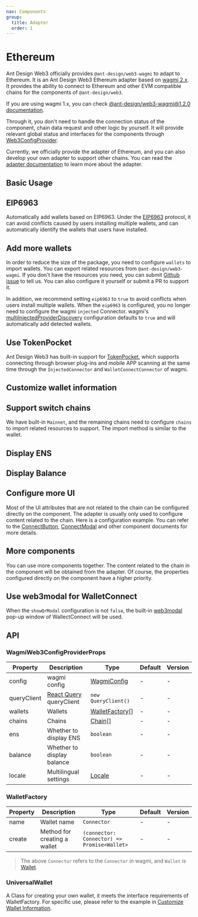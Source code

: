 ```yaml
---
nav: Components
group:
  title: Adapter
  order: 1
---
```


# Ethereum

Ant Design Web3 officially provides `@ant-design/web3-wagmi` to adapt to Ethereum. It is an Ant Design Web3 Ethereum adapter based on [wagmi 2.x](https://wagmi.sh/). It provides the ability to connect to Ethereum and other EVM compatible chains for the components of `@ant-design/web3`.

If you are using wagmi 1.x, you can check [@ant-design/web3-wagmi@1.2.0 documentation](https://github.com/ant-design/ant-design-web3/blob/f7c9d51086f82b13a9cf94353b999348e17001de/packages/web3/src/wagmi/index.md).

Through it, you don't need to handle the connection status of the component, chain data request and other logic by yourself. It will provide relevant global status and interfaces for the components through [Web3ConfigProvider](../web3-config-provider/index.md).

Currently, we officially provide the adapter of Ethereum, and you can also develop your own adapter to support other chains. You can read the [adapter documentation](../../../../docs/guide/adapter.md) to learn more about the adapter.

## Basic Usage

<code src="./demos/basic.tsx"></code>

## EIP6963

Automatically add wallets based on EIP6963. Under the [EIP6963](https://eips.ethereum.org/EIPS/eip-6963) protocol, it can avoid conflicts caused by users installing multiple wallets, and can automatically identify the wallets that users have installed.

<code src="./demos/eip6963.tsx"></code>

## Add more wallets

In order to reduce the size of the package, you need to configure `wallets` to import wallets. You can export related resources from `@ant-design/web3-wagmi`. If you don't have the resources you need, you can submit [Github issue](https://github.com/ant-design/ant-design-web3/issues) to tell us. You can also configure it yourself or submit a PR to support it.

In addition, we recommend setting `eip6963` to `true` to avoid conflicts when users install multiple wallets. When the `eip6963` is configured, you no longer need to configure the wagmi `injected` Connector. wagmi's [multiInjectedProviderDiscovery](https://wagmi.sh/core/api/createConfig#multiinjectedproviderdiscovery) configuration defaults to `true` and will automatically add detected wallets.

<code src="./demos/more-wallets.tsx"></code>

## Use TokenPocket

Ant Design Web3 has built-in support for [TokenPocket](https://www.tokenpocket.pro/), which supports connecting through browser plug-ins and mobile APP scanning at the same time through the `InjectedConnector` and `WalletConnectConnector` of wagmi.

<code src="./demos/token-pocket"></code>

## Customize wallet information

<code src="./demos/custom-wallet"></code>

## Support switch chains

We have built-in `Mainnet`, and the remaining chains need to configure `chains` to import related resources to support. The import method is similar to the wallet.

<code src="./demos/chains.tsx"></code>

## Display ENS

<code src="./demos/name.tsx"></code>

## Display Balance

<code src="./demos/balance.tsx"></code>

## Configure more UI

Most of the UI attributes that are not related to the chain can be configured directly on the component. The adapter is usually only used to configure content related to the chain. Here is a configuration example. You can refer to the [ConnectButton](../connect-button/index.md), [ConnectModal](../connect-modal/index.md) and other component documents for more details.

<code src="./demos/uiconfig.tsx"></code>

## More components

You can use more components together. The content related to the chain in the component will be obtained from the adapter. Of course, the properties configured directly on the component have a higher priority.

<code src="./demos/more-components.tsx"></code>

## Use web3modal for WalletConnect

When the `showQrModal` configuration is not `false`, the built-in [web3modal](https://web3modal.com/) pop-up window of WallectConnect will be used.

<code src="./demos/web3modal.tsx"></code>

## API

### WagmiWeb3ConfigProviderProps

| Property | Description | Type | Default | Version |
| --- | --- | --- | --- | --- |
| config | wagmi config | [WagmiConfig](https://wagmi.sh/core/config) | - | - |
| queryClient | [React Query](https://react-query.tanstack.com/) queryClient | `new QueryClient()` | - | - |
| wallets | Wallets | [WalletFactory](#walletfactory)[] | - | - |
| chains | Chains | [Chain](./types#chain)[] | - | - |
| ens | Whether to display ENS | `boolean` | - | - |
| balance | Whether to display balance | `boolean` | - | - |
| locale | Multilingual settings | [Locale](https://github.com/ant-design/ant-design-web3/blob/main/packages/common/src/locale/en_US.ts) | - | - |

### WalletFactory

| Property | Description | Type | Default | Version |
| --- | --- | --- | --- | --- |
| name | Wallet name | `Connector` | - | - |
| create | Method for creating a wallet | `(connector: Connector) => Promise<Wallet>` | - | - |

> The above `Connector` refers to the `Connector` in wagmi, and `Wallet` is [Wallet](./types#wallet).

### UniversalWallet

A Class for creating your own wallet, it meets the interface requirements of WalletFactory. For specific use, please refer to the example in [Customize Wallet Information](#customize-wallet-information).

